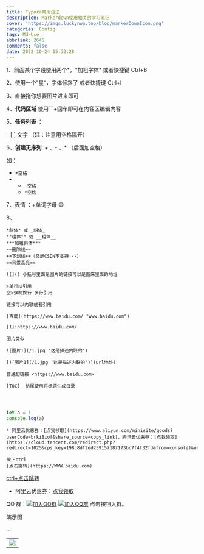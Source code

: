 ```yaml
---
title: Typora常用语法
description: Markerdown使用相关的学习笔记
cover: 'https://imgs.luckynwa.top/blog/markerDownIcon.png'
categories: Config
tags: Md-Use
abbrlink: 2645
comments: false
date: 2022-10-24 15:32:28
---
```


1、前面某个字段使用两个*，*加粗字体\* 或者快捷键 Ctrl+B

2、使用一个”星“，字体倾斜了 或者快捷键 Ctrl+I

3、直接拖你想要图片进来即可

4、**代码区域** 使用```+回车即可在内容区编辑内容

5、**任务列表** ：

\- [ ] 文字 （**注**：注意用空格隔开）

6、**创建无序列** :+ 、- 、\* （后面加空格）

如：

- `+空格`
- - `-空格`
  - `*空格`

7、表情 ：+单词字母 :smile:

8、

```
*斜体* 或 _斜体_
**粗体** 或 __粗体__
***加粗斜体***
~~删除线~~
++下划线++（又是CSDN不支持···）
==背景高亮==

![]() 小括号里面是图片的链接可以是图床里面的地址

>单行块引用
空>强制换行 多行引用

链接可以内联或者引用

[百度](https://www.baidu.com/ "www.baidu.com")

[1]:https://www.baidu.com/

图片类似

![图片1](/1.jpg '这是描述内联的')

[![图片1](/1.jpg '这是描述内联的')](url地址)

普通超链接 <https://www.baidu.com>

[TOC]  结尾使用将标题生成目录




```

```javascript
let a = 1
console.log(a)
```

```
* 阿里云优惠券：[点我领取](https://www.aliyun.com/minisite/goods?userCode=brki8iof&share_source=copy_link)，腾讯云优惠券：[点我领取](https://cloud.tencent.com/redirect.php?redirect=1025&cps_key=198c8df2ed259157187173bc7f4f32fd&from=console)&nbsp;&nbsp;
```

```
按下ctrl
[点击跳转](https://WWW.baidu.com)
```

[ctrl+点击跳转](https://www.baidu.com)

- 阿里云优惠券：[点我领取](https://www.aliyun.com/minisite/goods?userCode=brki8iof&share_source=copy_link)

QQ 群：[![加入QQ群](https://img.shields.io/badge/已满-167385320-blue.svg)](https://jq.qq.com/?_wv=1027&k=SWCtLnMz) [![加入QQ群](https://img.shields.io/badge/108482800-blue.svg)](https://jq.qq.com/?_wv=1027&k=eCx8eyoJ) 点击按钮入群。

演示图

<table>
    <tr>
        <td><img src="https://oscimg.oschina.net/oscnet/cd1f90be5f2684f4560c9519c0f2a232ee8.jpg"/></td>
    </tr>
...
</table>
